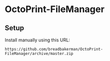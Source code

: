 # OctoPrint-FileManager

## Setup

Install manually using this URL:

    https://github.com/breadbakerman/OctoPrint-FileManager/archive/master.zip
